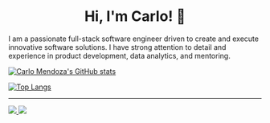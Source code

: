 <h1 align="center">Hi, I'm Carlo! 👋</h1>

I am a passionate full-stack software engineer driven to create and execute innovative software solutions. I have strong attention to detail and experience in product development, data analytics, and mentoring.

[![Carlo Mendoza's GitHub stats](https://github-readme-stats.vercel.app/api?username=carlodmendoza&include_all_commits=true&count_private=true&hide=contribs&show_icons=true&theme=tokyonight)](https://github.com/anuraghazra/github-readme-stats)

[![Top Langs](https://github-readme-stats.vercel.app/api/top-langs/?username=carlodmendoza&langs_count=10&hide=Batchfile,Dockerfile,Java&layout=compact&theme=tokyonight)](https://github.com/anuraghazra/github-readme-stats)

---

<a href="https://www.linkedin.com/in/carlo-d-mendoza/">
  <img src="https://img.shields.io/badge/linkedin-%230077B5.svg?style=for-the-badge&logo=linkedin&logoColor=white" />
</a>

<a href="mailto:carlodgmendoza@gmail.com">
  <img src="https://img.shields.io/badge/Gmail-D14836?style=for-the-badge&logo=gmail&logoColor=white" />
</a>
